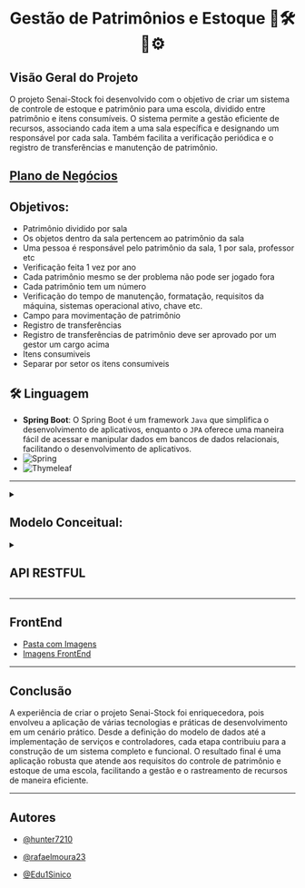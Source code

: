 <div align=center> 
  <h1> Gestão de Patrimônios e Estoque 🎯🛠🔧⚙  </h1>
</div> 

## Visão Geral do Projeto

O projeto Senai-Stock foi desenvolvido com o objetivo de criar um sistema de controle de estoque e patrimônio para uma escola, dividido entre patrimônio e itens consumíveis. O sistema permite a gestão eficiente de recursos, associando cada item a uma sala específica e designando um responsável por cada sala. Também facilita a verificação periódica e o registro de transferências e manutenção de patrimônio.

## [Plano de Negócios](https://github.com/senai-stock/stock_project/blob/main/plano%20de%20neg%C3%B3cios.txt)


## Objetivos:
<ul>
  <li>Patrimônio dividido por sala</li>
  <li>Os objetos dentro da sala pertencem ao patrimônio da sala</li>
  <li>Uma pessoa é responsável pelo patrimônio da sala, 1 por sala, professor etc</li>
  <li>Verificação feita 1 vez por ano</li>
  <li>Cada patrimônio mesmo se der problema não pode ser jogado fora</li>
  <li>Cada patrimônio tem um número</li>
  <li>Verificação do tempo de manutenção, formatação, requisitos da máquina, sistemas operacional ativo, chave etc.</li>
  <li>Campo para movimentação de patrimônio</li>
  <li>Registro de transferências</li>
  <li>Registro de transferências de patrimônio deve ser aprovado por um gestor um cargo acima</li>
  <li>Itens consumiveis</li>
  <li>Separar por setor os itens consumiveis</li>
</ul>

 
## 🛠 Linguagem
- **Spring Boot**: O Spring Boot é um framework `Java` que simplifica o desenvolvimento de aplicativos, enquanto o `JPA` oferece uma maneira fácil de acessar e manipular dados em bancos de dados relacionais, facilitando o desenvolvimento de aplicativos.
- ![Spring](https://img.shields.io/badge/spring-%236DB33F.svg?style=for-the-badge&logo=spring&logoColor=white)
- ![Thymeleaf](https://img.shields.io/badge/Thymeleaf-%23005C0F.svg?style=for-the-badge&logo=Thymeleaf&logoColor=white)
  

---
<details><summary>
<h2> Modelo Conceitual: </h2>
</summary>
<div align=center> 
  
![Modelo de Negócios](/image-database.png)
</div> 
</details>


<details><summary>
  
## API RESTFUL
</summary>

### Responsaveis

  Method Get:
![Get-Responsaveis](requisitions_api_images/responsaveis/get-responsaveis.png)

  Method Post:
![Modelo de Negócios](requisitions_api_images/responsaveis/post-responsaveis.png)

  Method Put:
![Modelo de Negócios](requisitions_api_images/responsaveis/put-responsaveis.png)

  Method Delete:
![Modelo de Negócios](requisitions_api_images/responsaveis/delete-responsaveis.png)

---
### Salas

  Method Get:
![Modelo de Negócios](requisitions_api_images/salas/get-salas.png)

  Method Post:
![Modelo de Negócios](requisitions_api_images/salas/post-salas.png)

  Method Put:
![Modelo de Negócios](requisitions_api_images/salas/put-salas.png)

---
### Areas

  Method Get:
![Modelo de Negócios](requisitions_api_images/areas/get-areas.png)

  Method Post:
![Modelo de Negócios](requisitions_api_images/areas/post-areas.png)

  Method Put:
![Modelo de Negócios](requisitions_api_images/areas/put-areas.png)

---
### Cargos

  Method Get:
![Modelo de Negócios](requisitions_api_images/cargos/get-cargos.png)

  Method Post:
![Modelo de Negócios](requisitions_api_images/cargos/post-cargos.png)

  Method Put:
![Modelo de Negócios](requisitions_api_images/cargos/put-cargos.png)

---
### Estoque

  Method Get:
![Modelo de Negócios](requisitions_api_images/estoque/get-estoque.png)

  Method Post:
![Modelo de Negócios](requisitions_api_images/estoque/post-estoque.png)

  Method Put:
![Modelo de Negócios](requisitions_api_images/estoque/put-estoque.png)

---
### Transferências

  Method Get:
![Modelo de Negócios](requisitions_api_images/transferencias/get-transferencias.png)

  Method Post:
![Modelo de Negócios](requisitions_api_images/transferencias/post-transferencias.png)

  Method Put:
![Modelo de Negócios](requisitions_api_images/transferencias/put-transferencias.png)

---
### Patrimônios

  Method Get:
![Modelo de Negócios](requisitions_api_images/patrimonios/get-patrimonios.png)

  Method Post:
![Modelo de Negócios](requisitions_api_images/patrimonios/post-patrimonios.png)

  Method Put:
![Modelo de Negócios](requisitions_api_images/patrimonios/put-patrimonios.png)

</details>

---

## FrontEnd 

- [Pasta com Imagens](https://github.com/senai-stock/stock_project/tree/main/front-images)
- [Imagens FrontEnd](https://github.com/senai-stock/codigo_spring/blob/FrontEnd-Edu/README.md)

---

## Conclusão
A experiência de criar o projeto Senai-Stock foi enriquecedora, pois envolveu a aplicação de várias tecnologias e práticas de desenvolvimento em um cenário prático. Desde a definição do modelo de dados até a implementação de serviços e controladores, cada etapa contribuiu para a construção de um sistema completo e funcional. O resultado final é uma aplicação robusta que atende aos requisitos do controle de patrimônio e estoque de uma escola, facilitando a gestão e o rastreamento de recursos de maneira eficiente.

---
## Autores

- [@hunter7210](https://www.github.com/hunter7210)

- [@rafaelmoura23](https://www.github.com/rafaelmoura23)

- [@Edu1Sinico](https://www.github.com/Edu1Sinico)
